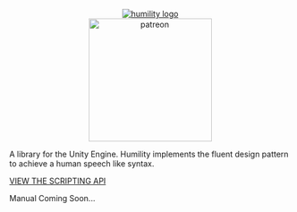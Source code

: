 <p align="center"><a href="https://www.patreon.com/bePatron?u=36300604">
<img src="http://lifeandstylemedia.com/images/humility/Logo.png" alt="humility logo" title="Humility"/><br/>
<img src="http://lifeandstylemedia.com/images/patreonbutton.png" alt="patreon" title="Patreon" width="220"/>
 </a>

A library for the Unity Engine. Humility implements the fluent design pattern to achieve a human speech like syntax.

<a href="http://www.lifeandstylemedia.com/docs/api/entries/humility/HUMColor.php">VIEW THE SCRIPTING API</a>

Manual Coming Soon...
</p>